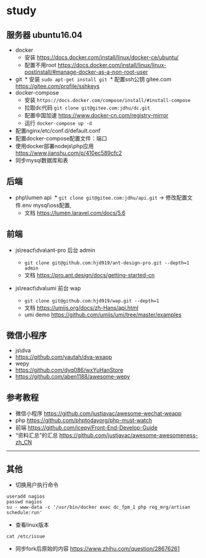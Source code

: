 # study

## 服务器 ubuntu16.04
* docker 
  * 安装 https://docs.docker.com/install/linux/docker-ce/ubuntu/
  * 配置不用root https://docs.docker.com/install/linux/linux-postinstall/#manage-docker-as-a-non-root-user
* git 
  * 安装 `sudo apt-get install git`
  * 配置ssh公钥 gitee.com https://gitee.com/profile/sshkeys
* docker-compose 
  * 安装 `https://docs.docker.com/compose/install/#install-compose`
  * 拉取dc代码 `git clone git@gitee.com:jdhu/dc.git`
  * 配置中国加速 https://www.docker-cn.com/registry-mirror
  * 运行 `docker-compose up -d`
* 配置nginx/etc/conf.d/default.conf
* 配置docker-compose配置文件：端口
* 使用docker部署nodejs\php应用 https://www.jianshu.com/p/410ec589cfc2
* 同步mysql数据库和表

## 后端
* php\lumen api
  * `git clone git@gitee.com:jdhu/api.git` -> 修改配置文件.env mysql\oss配置,
  * 文档 https://lumen.laravel.com/docs/5.6 

## 前端
* js\react\dva\ant-pro 后台 admin
  * `git clone git@github.com:hjd919/ant-design-pro.git --depth=1 admin`
  * 文档 https://pro.ant.design/docs/getting-started-cn

* js\react\dva\umi 前台 wap
  * `git clone git@github.com:hjd919/wap.git --depth=1`
  * 文档 https://umijs.org/docs/zh-Hans/api.html
  * umi demo https://github.com/umijs/umi/tree/master/examples

## 微信小程序
* js\dva
 * https://github.com/yautah/dva-wxapp
* wepy
 * https://github.com/dyq086/wxYuHanStore
 * https://github.com/aben1188/awesome-wepy
 
 
## 参考教程
* 微信小程序 https://github.com/justjavac/awesome-wechat-weapp
* php https://github.com/phptodayorg/php-must-watch
* 前端 https://github.com/icepy/Front-End-Develop-Guide
* “资料汇总”的汇总 https://github.com/justjavac/awesome-awesomeness-zh_CN
---

## 其他
* 切换用户执行命令
```
useradd nagios
passwd nagios
su - www-data -c '/usr/bin/docker exec dc_fpm_1 php reg_mrg/artisan schedule:run'
```

* 查看linux版本
```
cat /etc/issue
```
* 同步fork后原始的内容 https://www.zhihu.com/question/28676261
